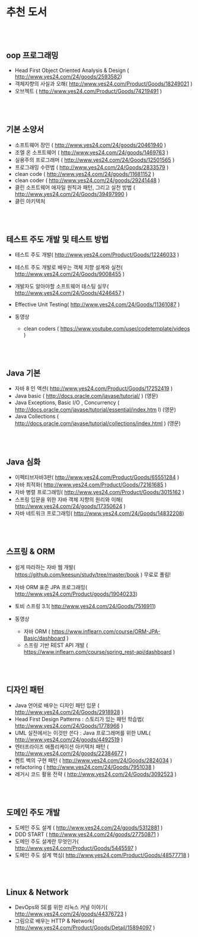 # 추천 도서 


<br>
<br>

## oop 프로그래밍
- Head First Object Oriented Analysis & Design ( http://www.yes24.com/24/goods/2593582)
- 객체지향의 사실과 오해( http://www.yes24.com/Product/Goods/18249021 )
- 오브젝트 ( http://www.yes24.com/Product/Goods/74219491 )

<br>
<br>

## 기본 소양서
- 소프트웨어 장인 ( http://www.yes24.com/24/goods/20461940 )
- 조엘 온 소프트웨어 ( http://www.yes24.com/24/goods/1469763 )
- 실용주의 프로그래머  ( http://www.yes24.com/24/Goods/12501565 )
- 프로그래밍 수련법 ( http://www.yes24.com/24/Goods/2833579 )
- clean code ( http://www.yes24.com/24/goods/11681152 )
- clean coder ( http://www.yes24.com/24/goods/29241448 )
- 클린 소프트웨어 애자일 원칙과 패턴, 그리고 실천 방법 ( http://www.yes24.com/24/Goods/39497990 )
- 클린 아키텍처

<br>
<br>

## 테스트 주도 개발 및 테스트 방법
- 테스트 주도 개발( http://www.yes24.com/Product/Goods/12246033 )
- 테스트 주도 개발로 배우는 객체 지향 설계와 실천( http://www.yes24.com/24/Goods/9008455 )
- 개발자도 알아야할 소프트웨어 테스팅 실무( http://www.yes24.com/24/Goods/4246457 )
- Effective Unit Testing( http://www.yes24.com/24/Goods/11361087 )

- 동영상
	- clean coders ( https://www.youtube.com/user/codetemplate/videos )

<br>
<br>

## Java 기본
- 자바 8 인 액션( http://www.yes24.com/Product/Goods/17252419 )
- Java basic ( http://docs.oracle.com/javase/tutorial/ )  (영문)
- Java Exceptions, Basic I/O , Concurrency ( http://docs.oracle.com/javase/tutorial/essential/index.htm l) (영문)
- Java Collections ( http://docs.oracle.com/javase/tutorial/collections/index.html ) (영문)

<br>
<br>

## Java 심화
- 이펙티브자바3판( http://www.yes24.com/Product/Goods/65551284 )
- 자바 최적화( http://www.yes24.com/Product/Goods/72161685 )
- 자바 병렬 프로그래밍( http://www.yes24.com/Product/Goods/3015162 )
- 스프링 입문을 위한 자바 객체 지향의 원리와 이해( http://www.yes24.com/24/goods/17350624 )
- 자바 네트워크 프로그래밍( http://www.yes24.com/24/Goods/14832208)

<br>
<br>

## 스프링 & ORM
- 쉽게 따라하는 자바 웹 개발( https://github.com/keesun/study/tree/master/book ) 무료로 풀림!
- 자바 ORM 표준 JPA 프로그래밍( http://www.yes24.com/Product/goods/19040233)
- 토비 스프링 3.1( http://www.yes24.com/24/Goods/7516911)

- 동영상
	- 자바 ORM ( https://www.inflearn.com/course/ORM-JPA-Basic/dashboard )
	- 스프링 기반 REST API 개발 ( https://www.inflearn.com/course/spring_rest-api/dashboard )

<br>
<br>

## 디자인 패턴  
- Java 언어로 배우는 디자인 패턴 입문 ( http://www.yes24.com/24/Goods/2918928 )
- Head First Design Patterns : 스토리가 있는 패턴 학습법( http://www.yes24.com/24/Goods/1778966 )
- UML 실전에서는 이것만 쓴다 : Java 프로그래머를 위한 UML( http://www.yes24.com/24/goods/4492519 )
- 엔터프라이즈 애플리케이션 아키텍처 패턴 ( http://www.yes24.com/24/goods/22384677 )
- 켄트 벡의 구현 패턴 ( http://www.yes24.com/24/Goods/2824034 )
- refactoring ( http://www.yes24.com/24/Goods/7951038 )
- 레거시 코드 활용 전략 ( http://www.yes24.com/24/Goods/3092523 )

<br>
<br>

## 도메인 주도 개발 
- 도메인 주도 설계 ( http://www.yes24.com/24/goods/5312881 )
- DDD START ( http://www.yes24.com/24/goods/27750871 )
- 도메인 주도 설계란 무엇인가( http://www.yes24.com/Product/Goods/5445597 )
- 도메인 주도 설계 핵심( http://www.yes24.com/Product/Goods/48577718 )

<br>
<br>

## Linux & Network
- DevOps와 SE를 위한 리눅스 커널 이야기( http://www.yes24.com/24/goods/44376723 )
- 그림으로 배우는 HTTP & Network( http://www.yes24.com/Product/Goods/Detail/15894097 )

